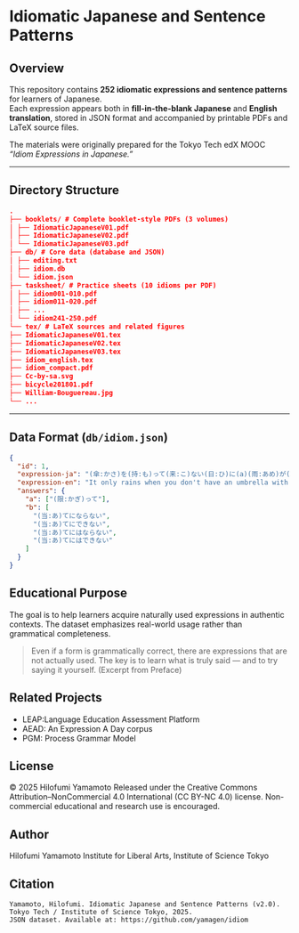 # Idiomatic Japanese and Sentence Patterns

## Overview

This repository contains **252 idiomatic expressions and sentence patterns** for learners of Japanese.  
Each expression appears both in **fill-in-the-blank Japanese** and **English translation**, stored in JSON format and accompanied by printable PDFs and LaTeX source files.

The materials were originally prepared for the Tokyo Tech edX MOOC *“Idiom Expressions in Japanese.”*

---

## Directory Structure

```json
.
├── booklets/ # Complete booklet-style PDFs (3 volumes)
│ ├── IdiomaticJapaneseV01.pdf
│ ├── IdiomaticJapaneseV02.pdf
│ └── IdiomaticJapaneseV03.pdf
├── db/ # Core data (database and JSON)
│ ├── editing.txt
│ ├── idiom.db
│ └── idiom.json
├── tasksheet/ # Practice sheets (10 idioms per PDF)
│ ├── idiom001-010.pdf
│ ├── idiom011-020.pdf
│ ├── ...
│ └── idiom241-250.pdf
└── tex/ # LaTeX sources and related figures
├── IdiomaticJapaneseV01.tex
├── IdiomaticJapaneseV02.tex
├── IdiomaticJapaneseV03.tex
├── idiom_english.tex
├── idiom_compact.pdf
├── Cc-by-sa.svg
├── bicycle201801.pdf
├── William-Bouguereau.jpg
└── ...
```

---

## Data Format (`db/idiom.json`)

```json
{
  "id": 1,
  "expression-ja": "(傘:かさ)を(持:も)って(来:こ)ない(日:ひ)に(a)(雨:あめ)が(降:ふ)るから、(天気予報:てんきよほう)はまるで(b)。",
  "expression-en": "It only rains when you don't have an umbrella with you, so you can never count on the weather forecast.",
  "answers": {
    "a": ["(限:かぎ)って"],
    "b": [
      "(当:あ)てにならない",
      "(当:あ)てにできない",
      "(当:あ)てにはならない",
      "(当:あ)てにはできない"
    ]
  }
}
```
## Educational Purpose

The goal is to help learners acquire naturally used expressions in authentic contexts.
The dataset emphasizes real-world usage rather than grammatical completeness.

> Even if a form is grammatically correct, there are expressions that are not actually used.
> The key is to learn what is truly said — and to try saying it yourself.
(Excerpt from Preface)

## Related Projects

- LEAP:Language Education Assessment Platform
- AEAD: An Expression A Day corpus
- PGM: Process Grammar Model

## License

© 2025 Hilofumi Yamamoto
Released under the Creative Commons Attribution–NonCommercial 4.0 International (CC BY-NC 4.0) license.
Non-commercial educational and research use is encouraged.

## Author
Hilofumi Yamamoto 
Institute for Liberal Arts, Institute of Science Tokyo 

## Citation

    Yamamoto, Hilofumi. Idiomatic Japanese and Sentence Patterns (v2.0).
    Tokyo Tech / Institute of Science Tokyo, 2025.
    JSON dataset. Available at: https://github.com/yamagen/idiom
